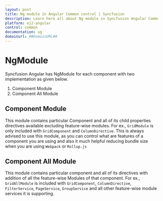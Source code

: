 ```yaml
---
layout: post
title: Ng module in Angular Common control | Syncfusion
description: Learn here all about Ng module in Syncfusion Angular Common control of Syncfusion Essential JS 2 and more.
platform: ej2-angular
control: common
documentation: ug
domainurl: ##DomainURL##
---
```


# NgModule

Syncfusion Angular has NgModule for each component with two implementation as given below.

1. Component Module
2. Component All Module

## Component Module

This module contains particular Component and all of its child properties directives available excluding feature-wise modules. For ex., `GridModule` is only included with `GridComponent` and `ColumnDirective`. This is always advised to use this module, as you can control what are features of a component you are using and also it much helpful reducing bundle size when you are using `Webpack` or `Rollup.js`

## Component All Module

This module contains particular component and all of its directives with addition of all the feature-wise Modules of that component. For ex., `GridAllModule` is included with `GridComponent`, `ColumnDirective`, `FilterService`, `PageService`, `GroupService` and all other feature-wise module services it is supporting.
